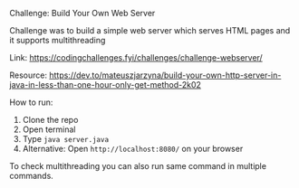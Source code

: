 Challenge: Build Your Own Web Server

Challenge was to build a simple web server which serves HTML pages and it supports multithreading

Link: https://codingchallenges.fyi/challenges/challenge-webserver/

Resource: https://dev.to/mateuszjarzyna/build-your-own-http-server-in-java-in-less-than-one-hour-only-get-method-2k02

How to run:
1. Clone the repo
2. Open terminal
3. Type `java server.java`
4. Alternative: Open `http://localhost:8080/` on your browser 

To check multithreading you can also run same command in multiple commands.